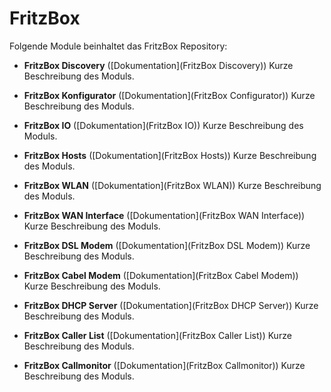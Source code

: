 # FritzBox

Folgende Module beinhaltet das FritzBox Repository:

- __FritzBox Discovery__ ([Dokumentation](FritzBox Discovery))
	Kurze Beschreibung des Moduls.

- __FritzBox Konfigurator__ ([Dokumentation](FritzBox Configurator))
	Kurze Beschreibung des Moduls.

- __FritzBox IO__ ([Dokumentation](FritzBox IO))
	Kurze Beschreibung des Moduls.

- __FritzBox Hosts__ ([Dokumentation](FritzBox Hosts))
	Kurze Beschreibung des Moduls.

- __FritzBox WLAN__ ([Dokumentation](FritzBox WLAN))
	Kurze Beschreibung des Moduls.

- __FritzBox WAN Interface__ ([Dokumentation](FritzBox WAN Interface))
	Kurze Beschreibung des Moduls.

- __FritzBox DSL Modem__ ([Dokumentation](FritzBox DSL Modem))
	Kurze Beschreibung des Moduls.

- __FritzBox Cabel Modem__ ([Dokumentation](FritzBox Cabel Modem))
	Kurze Beschreibung des Moduls.

- __FritzBox DHCP Server__ ([Dokumentation](FritzBox DHCP Server))
	Kurze Beschreibung des Moduls.

- __FritzBox Caller List__ ([Dokumentation](FritzBox Caller List))
	Kurze Beschreibung des Moduls.

- __FritzBox Callmonitor__ ([Dokumentation](FritzBox Callmonitor))
	Kurze Beschreibung des Moduls.
